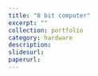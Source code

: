 ```yaml
---
title: "8 bit computer"
excerpt: ""
collection: portfolio
category: hardware
description: 
slidesurl: 
paperurl: 
---
```




